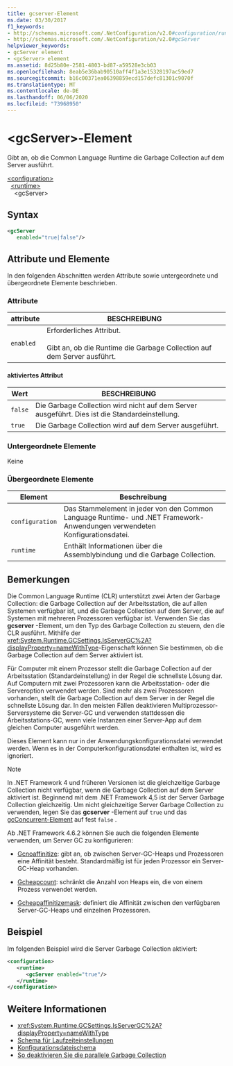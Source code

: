 ```yaml
---
title: gcserver-Element
ms.date: 03/30/2017
f1_keywords:
- http://schemas.microsoft.com/.NetConfiguration/v2.0#configuration/runtime/gcServer
- http://schemas.microsoft.com/.NetConfiguration/v2.0#gcServer
helpviewer_keywords:
- gcServer element
- <gcServer> element
ms.assetid: 8d25b80e-2581-4803-bd87-a59528e3cb03
ms.openlocfilehash: 8eab5e36bab90510aff4f1a3e15328197ac59ed7
ms.sourcegitcommit: b16c00371ea06398859ecd157defc81301c9070f
ms.translationtype: MT
ms.contentlocale: de-DE
ms.lasthandoff: 06/06/2020
ms.locfileid: "73968950"
---
```

# <a name="gcserver-element"></a>\<gcServer>-Element

Gibt an, ob die Common Language Runtime die Garbage Collection auf dem Server ausführt.

[\<configuration>](../configuration-element.md)\
&nbsp;&nbsp;[\<runtime>](runtime-element.md)\
&nbsp;&nbsp;&nbsp;&nbsp;\<gcServer>

## <a name="syntax"></a>Syntax

```xml
<gcServer
   enabled="true|false"/>
```

## <a name="attributes-and-elements"></a>Attribute und Elemente

In den folgenden Abschnitten werden Attribute sowie untergeordnete und übergeordnete Elemente beschrieben.

### <a name="attributes"></a>Attribute

|attribute|BESCHREIBUNG|
|---------------|-----------------|
|`enabled`|Erforderliches Attribut.<br /><br />Gibt an, ob die Runtime die Garbage Collection auf dem Server ausführt.|

#### <a name="enabled-attribute"></a>aktiviertes Attribut

|Wert|BESCHREIBUNG|
|-----------|-----------------|
|`false`|Die Garbage Collection wird nicht auf dem Server ausgeführt. Dies ist die Standardeinstellung.|
|`true`|Die Garbage Collection wird auf dem Server ausgeführt.|

### <a name="child-elements"></a>Untergeordnete Elemente

Keine

### <a name="parent-elements"></a>Übergeordnete Elemente

|Element|Beschreibung|
|-------------|-----------------|
|`configuration`|Das Stammelement in jeder von den Common Language Runtime- und .NET Framework-Anwendungen verwendeten Konfigurationsdatei.|
|`runtime`|Enthält Informationen über die Assemblybindung und die Garbage Collection.|

## <a name="remarks"></a>Bemerkungen

Die Common Language Runtime (CLR) unterstützt zwei Arten der Garbage Collection: die Garbage Collection auf der Arbeitsstation, die auf allen Systemen verfügbar ist, und die Garbage Collection auf dem Server, die auf Systemen mit mehreren Prozessoren verfügbar ist. Verwenden Sie das **gcserver** -Element, um den Typ des Garbage Collection zu steuern, den die CLR ausführt. Mithilfe der <xref:System.Runtime.GCSettings.IsServerGC%2A?displayProperty=nameWithType>-Eigenschaft können Sie bestimmen, ob die Garbage Collection auf dem Server aktiviert ist.

Für Computer mit einem Prozessor stellt die Garbage Collection auf der Arbeitsstation (Standardeinstellung) in der Regel die schnellste Lösung dar. Auf Computern mit zwei Prozessoren kann die Arbeitsstation- oder die Serveroption verwendet werden. Sind mehr als zwei Prozessoren vorhanden, stellt die Garbage Collection auf dem Server in der Regel die schnellste Lösung dar. In den meisten Fällen deaktivieren Multiprozessor-Serversysteme die Server-GC und verwenden stattdessen die Arbeitsstations-GC, wenn viele Instanzen einer Server-App auf dem gleichen Computer ausgeführt werden.

Dieses Element kann nur in der Anwendungskonfigurationsdatei verwendet werden. Wenn es in der Computerkonfigurationsdatei enthalten ist, wird es ignoriert.

> [!NOTE]
> In .NET Framework 4 und früheren Versionen ist die gleichzeitige Garbage Collection nicht verfügbar, wenn die Garbage Collection auf dem Server aktiviert ist. Beginnend mit dem .NET Framework 4,5 ist der Server Garbage Collection gleichzeitig. Um nicht gleichzeitige Server Garbage Collection zu verwenden, legen Sie das **gcserver** -Element auf `true` und das [gcConcurrent-Element](gcconcurrent-element.md) auf fest `false` .

Ab .NET Framework 4.6.2 können Sie auch die folgenden Elemente verwenden, um Server GC zu konfigurieren:

- [Gcnoaffinitize](gcnoaffinitize-element.md): gibt an, ob zwischen Server-GC-Heaps und Prozessoren eine Affinität besteht. Standardmäßig ist für jeden Prozessor ein Server-GC-Heap vorhanden.

- [Gcheapcount](gcheapcount-element.md): schränkt die Anzahl von Heaps ein, die von einem Prozess verwendet werden.

- [Gcheapaffinitizemask](gcheapaffinitizemask-element.md): definiert die Affinität zwischen den verfügbaren Server-GC-Heaps und einzelnen Prozessoren.

## <a name="example"></a>Beispiel

Im folgenden Beispiel wird die Server Garbage Collection aktiviert:

```xml
<configuration>
   <runtime>
      <gcServer enabled="true"/>
   </runtime>
</configuration>
```

## <a name="see-also"></a>Weitere Informationen

- <xref:System.Runtime.GCSettings.IsServerGC%2A?displayProperty=nameWithType>
- [Schema für Laufzeiteinstellungen](index.md)
- [Konfigurationsdateischema](../index.md)
- [So deaktivieren Sie die parallele Garbage Collection](gcconcurrent-element.md#to-disable-background-garbage-collection)
